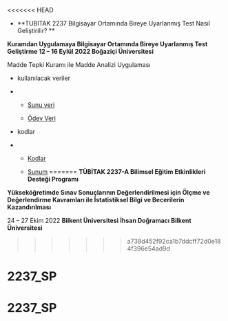 
<<<<<<< HEAD
- **TUBITAK 2237 Bilgisayar Ortamında Bireye Uyarlanmış Test Nasıl Geliştirilir? **

**Kuramdan Uygulamaya Bilgisayar Ortamında Bireye Uyarlanmış Test Geliştirme
12 – 16 Eylül 2022
Boğaziçi Üniversitesi**

Madde Tepki Kuramı ile Madde Analizi Uygulaması

- kullanılacak veriler
- 
  - [Sunu veri](https://raw.githubusercontent.com/atalay-k/mirt_k/main/dichotomous.csv)
  
  - [Ödev Veri](https://raw.githubusercontent.com/atalay-k/mirt_k/main/dat1.csv) 

- kodlar
- 
  - [Kodlar](https://raw.githubusercontent.com/atalay-k/mirt_k/main/kodlar.R) 
  
  - [Sunum](https://atalay-k.github.io/mirt_k/#1) 
=======
 **TÜBİTAK 2237-A Bilimsel Eğitim Etkinlikleri Desteği Programı**

**Yükseköğretimde Sınav Sonuçlarının Değerlendirilmesi için Ölçme ve Değerlendirme Kavramları ile İstatistiksel Bilgi ve Becerilerin Kazandırılması**

24 – 27 Ekim 2022
**Bilkent Üniversitesi**
**İhsan Doğramacı Bilkent Üniversitesi**


>>>>>>> a738d452f92ca1b7ddcff72d0e184f396e54ad9d
# 2237_SP
# 2237_SP
